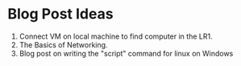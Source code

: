 # Blog Post Ideas
1. Connect VM on local machine to find computer in the LR1. 
2. The Basics of Networking. 
3. Blog post on writing the "script" command for linux on Windows 

